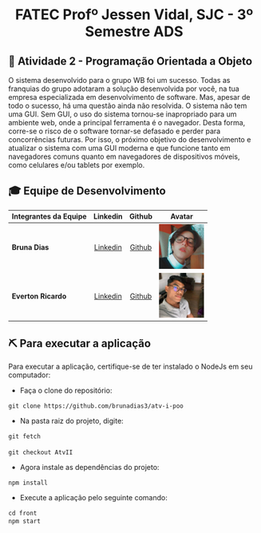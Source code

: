 <p align="center">
<h1 align="center"> FATEC Profº Jessen Vidal, SJC - 3º Semestre ADS </h1>

<h2> 📑 Atividade 2 - Programação Orientada a Objeto </h2>
<p>
O sistema desenvolvido para o grupo WB foi um sucesso. Todas as franquias do grupo adotaram a solução 
desenvolvida por você, na tua empresa especializada em desenvolvimento de software. Mas, apesar de todo o 
sucesso, há uma questão ainda não resolvida. O sistema não tem uma GUI.
Sem GUI, o uso do sistema tornou-se inapropriado para um ambiente web, onde a principal ferramenta é o 
navegador. Desta forma, corre-se o risco de o software tornar-se defasado e perder para concorrências 
futuras. Por isso, o próximo objetivo do desenvolvimento e atualizar o sistema com uma GUI moderna e que 
funcione tanto em navegadores comuns quanto em navegadores de dispositivos móveis, como celulares e/ou 
tablets por exemplo.
</p>
   
<div id='equipe'>
<h2> 🎓 Equipe de Desenvolvimento </h2>

|Integrantes da Equipe|Linkedin|Github|Avatar|
|:---------|:-------:|:------:|:------:|
|<strong>Bruna Dias</strong>|[Linkedin](https://www.linkedin.com/in/bruna-dias-977b611b9/) | [Github](https://github.com/brunadias3)|<img src = "imagens/bruna.jpg" width="90" height="90">|
|<strong>Everton Ricardo</strong>|[Linkedin](https://www.linkedin.com/in/everton-rocha-1a456b20b) | [Github](https://github.com/Evertonrwr)|<img src = "imagens/everton.jpg" width="90" height="90">|

  
<h2> ⛏️ Para executar a aplicação</h2>
  
  Para executar a aplicação, certifique-se de ter instalado o NodeJs em seu computador:
- Faça o clone do repositório:

```
git clone https://github.com/brunadias3/atv-i-poo
```
- Na pasta raiz do projeto, digite:
```
git fetch

git checkout AtvII

```
- Agora instale as dependências do projeto:
``` 
npm install
``` 
- Execute a aplicação pelo seguinte comando:
```
cd front
npm start
